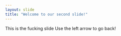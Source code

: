 ```yaml
---
layout: slide
title: "Welcome to our second slide!"
---
```

This is the fucking slide
Use the left arrow to go back!
